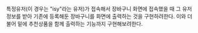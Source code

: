 특정유저(이 경우는 "isy"라는 유저)가 접속해서 장바구니 화면에 접속했을 때 그 유저 정보를 받아 기존에 등록해둔 장바구니를 화면에 출력하는 것을 구현하려한다.
이와 더불어 밑에 추천상품을 함께 출력하는 기능까지 구현해보려한다.